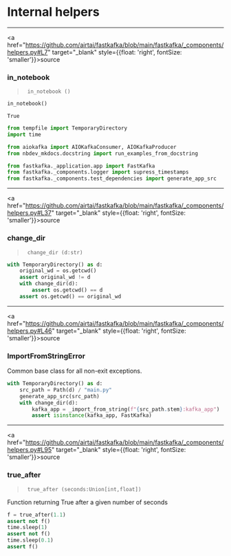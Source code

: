 Internal helpers
================

<!-- WARNING: THIS FILE WAS AUTOGENERATED! DO NOT EDIT! -->

------------------------------------------------------------------------

<a
href="https://github.com/airtai/fastkafka/blob/main/fastkafka/_components/helpers.py#L7"
target="_blank" style={{float: 'right', fontSize: 'smaller'}}>source</a>

### in_notebook

>      in_notebook ()

``` python
in_notebook()
```

    True

``` python
from tempfile import TemporaryDirectory
import time

from aiokafka import AIOKafkaConsumer, AIOKafkaProducer
from nbdev_mkdocs.docstring import run_examples_from_docstring

from fastkafka._application.app import FastKafka
from fastkafka._components.logger import supress_timestamps
from fastkafka._components.test_dependencies import generate_app_src
```

------------------------------------------------------------------------

<a
href="https://github.com/airtai/fastkafka/blob/main/fastkafka/_components/helpers.py#L37"
target="_blank" style={{float: 'right', fontSize: 'smaller'}}>source</a>

### change_dir

>      change_dir (d:str)

``` python
with TemporaryDirectory() as d:
    original_wd = os.getcwd()
    assert original_wd != d
    with change_dir(d):
        assert os.getcwd() == d
    assert os.getcwd() == original_wd
```

------------------------------------------------------------------------

<a
href="https://github.com/airtai/fastkafka/blob/main/fastkafka/_components/helpers.py#L46"
target="_blank" style={{float: 'right', fontSize: 'smaller'}}>source</a>

### ImportFromStringError

Common base class for all non-exit exceptions.

``` python
with TemporaryDirectory() as d:
    src_path = Path(d) / "main.py"
    generate_app_src(src_path)
    with change_dir(d):
        kafka_app = _import_from_string(f"{src_path.stem}:kafka_app")
        assert isinstance(kafka_app, FastKafka)
```

------------------------------------------------------------------------

<a
href="https://github.com/airtai/fastkafka/blob/main/fastkafka/_components/helpers.py#L95"
target="_blank" style={{float: 'right', fontSize: 'smaller'}}>source</a>

### true_after

>      true_after (seconds:Union[int,float])

Function returning True after a given number of seconds

``` python
f = true_after(1.1)
assert not f()
time.sleep(1)
assert not f()
time.sleep(0.1)
assert f()
```
